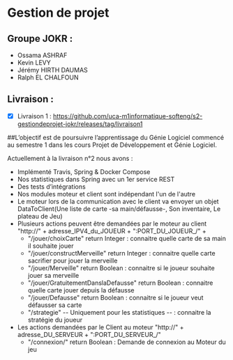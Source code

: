 # Gestion de projet

## Groupe JOKR : 
- Ossama ASHRAF
- Kevin LEVY
- Jérémy HIRTH DAUMAS
- Ralph EL CHALFOUN

## Livraison : 
- [X] Livraison 1 : https://github.com/uca-m1informatique-softeng/s2-gestiondeprojet-jokr/releases/tag/livraison1

##L’objectif est de poursuivre l’apprentissage du Génie Logiciel commencé au semestre 1 dans les cours Projet de Développement et Génie Logiciel.

Actuellement à la livraison n°2 nous avons : 

- Implémenté Travis, Spring & Docker Compose
- Nos statistiques dans Spring avec un 1er service REST
- Des tests d’intégrations 
- Nos modules moteur et client sont indépendant l'un de l'autre 
- Le moteur lors de la communication avec le client va envoyer un objet DataToClient(Une liste de carte -sa main/défausse-, Son inventaire, Le plateau de Jeu) 
- Plusieurs actions peuvent être demandées par le moteur au client "http://" + adresse_IPV4_du_JOUEUR + ":PORT_DU_JOUEUR_/" + 
  -  "/jouer/choixCarte" return Integer : connaitre quelle carte de sa main il souhaite jouer
  -  "/jouer/constructMerveille" return Integer : connaitre quelle carte sacrifier pour jouer la merveille  
  -  "/jouer/Merveille" return Boolean : connaitre si le joueur souhaite jouer sa merveille
  -  "/jouer/GratuitementDanslaDefausse" return Boolean : connaitre quelle carte jouer depuis la défausse 
  -  "/jouer/Defausse" return Boolean : connaitre si le joueur veut défausser sa carte
  -  "/strategie" -- Uniquement pour les statistiques -- : connaitre la stratégie du joueur 
- Les actions demandées par le Client au moteur "http://" + adresse_DU_SERVEUR + ":PORT_DU_SERVEUR_/" 
  -  "/connexion/" return Boolean : Demande de connexion au Moteur du jeu  
